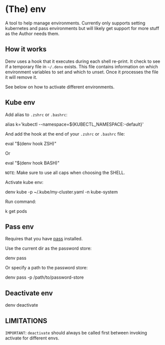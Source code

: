 # (The) env

A tool to help manage environments. Currently only supports setting
kubernetes and pass environments but will likely get support for more stuff as
the Author needs them.

## How it works

Denv uses a hook that it executes during each shell re-print. It check to see if a
temporary file in `~/.denv` exists. This file contains information on which environment
variables to set and which to unset. Once it processes the file it will remove it.

See below on how to activate different environments.

## Kube env

Add alias to `.zshrc` or `.bashrc`:

  alias k='kubectl --namespace=${KUBECTL_NAMESPACE:-default}'

And add the hook at the end of your `.zshrc` or `.bashrc` file:

  eval "$(denv hook ZSH)"

Or

  eval "$(denv hook BASH)"

`NOTE`: Make sure to use all caps when choosing the SHELL.

Activate kube env:

  denv kube -p ~/.kube/my-cluster.yaml -n kube-system

Run command:

  k get pods

## Pass env

Requires that you have [pass](https://www.passwordstore.org/) installed.

Use the current dir as the password store:

  denv pass

Or specify a path to the password store:

  denv pass -p /path/to/password-store

## Deactivate env

  denv deactivate

## LIMITATIONS

`IMPORTANT`: `deactivate` should always be called first between invoking activate for different envs.

